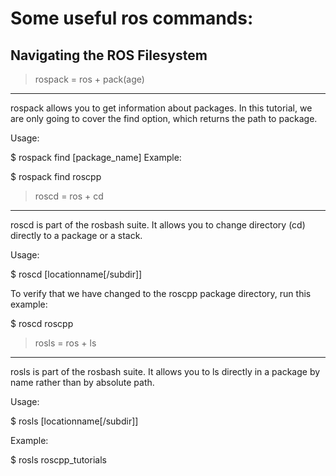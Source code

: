 
# Some useful ros commands:

## Navigating the ROS Filesystem

> rospack = ros + pack(age)
---

rospack allows you to get information about packages. In this tutorial, we are only going to cover the find option, which returns the path to package.

Usage:

$ rospack find [package_name]
Example:

$ rospack find roscpp

> roscd = ros + cd
---

roscd is part of the rosbash suite. It allows you to change directory (cd) directly to a package or a stack.

Usage:

$ roscd [locationname[/subdir]]

To verify that we have changed to the roscpp package directory, run this example:

$ roscd roscpp


> rosls = ros + ls
---

rosls is part of the rosbash suite. It allows you to ls directly in a package by name rather than by absolute path.

Usage:

$ rosls [locationname[/subdir]]

Example:

$ rosls roscpp_tutorials

